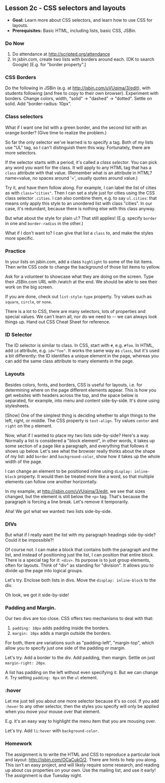 Lesson 2c - CSS selectors and layouts
-------------------------------------

- **Goal:** Learn more about CSS selectors, and learn how to use CSS for layouts.
- **Prerequisites:** Basic HTML, including lists, basic CSS, JSBin.

### Do Now
1. Do attendance at http://scripted.org/attendance
2. In jsbin.com, create two lists with borders around each. (OK to search Google) [E.g. for "border property".]

### CSS Borders

Do the following in JSBin (e.g. at http://jsbin.com/uVUqima/3/edit), with students following (and free to copy to their own browser). Experiment with borders. Change colors, width, "solid" -> "dashed" -> "dotted". Settle on solid. Add "border-radius: 10px".

### Class selectors

What if I want one list with a green border, and the second list with an orange border? (Give time to realize the problem.)

So far the only selector we've learned is to specify a tag. Both of my lists use "UL" tag, so I can't distinguish them this way. Fortunately, there are more selectors.

If the selector starts with a period, it's called a _class selector_. You can pick any word you want for the class. It will apply to any HTML tag that has a `class` attribute with that value. (Remember what is an attribute in HTML? name=value, no spaces around '=', usually quotes around value.)

Try it, and have them follow along. For example, I can label the list of cities as with `class="cities"`. Then I can set a style just for cities using the CSS class selector `.cities`. I can also combine them, e.g. to say `ul.cities`: that means only apply this style to an unordered list with class "cities". In our case, it's redundant, because there is nothing else with this class anyway.

But what about the style for plain `ul`? That still applies! (E.g. specify `border` in one and `border-radius` in the other.)

What if I don't want to? I can give that list a `class` to, and make the styles more specific.



### Practice

In your lists on jsbin.com, add a class `highlight` to some of the list items. Then write CSS code to change the background of those list items to yellow.

Ask for a volunteer to showcase what they are doing on the screen. Type their JSBin.com URL with /watch at the end. We should be able to see their work on the big screen.

If you are done, check out `list-style-type` property. Try values such as `square`, `circle`, or `none`.

There is a lot to CSS, there are many selectors, lots of properties and special values. We can't learn all, nor do we need to -- we can always look things up. Hand out CSS Cheat Sheet for reference.

### ID Selector

The ID selector is similar to class. In CSS, start with `#`, e.g. `#foo`. In HTML, add `id` attribute, e.g. `id="foo"`. It works the same way as `class`, but it's used a bit differently: the ID identifies a unique element in the page, whereas you can add the same class attribute to many elements in the page.

### Layouts

Besides colors, fonts, and borders, CSS is useful for layouts, i.e. for determining where on the page different elements appear. This is how you get websites with headers across the top, and the space below is separated, for example, into menu and content side-by-side. It's done using stylesheets.

[Show] One of the simplest thing is deciding whether to align things to the left, right, or middle. The CSS property is `text-align`. Try values `center` and `right` on the `p` element.

Now, what if I wanted to place my two lists side-by-side? Here's a way. Normally a list is considered a "block element", in other words, it takes up some section of a page like a paragraph, and everything that follows it shows up below. Let's see what the browser really thinks about the shape of my list: add `border` and `background-color`, show how it takes up the whole width of the page.

I can change an element to be positioned inline using `display: inline-block` property. It would then be treated more like a word, so that multiple elements can follow one another horizontally.

In my example, at http://jsbin.com/uVUqima/3/edit, we see that sizes changed, but the element is still below the `<p>` tag. That's because the paragraph is forcing a line break. Let's remove it temporarily.

Aha! We got what we wanted: two lists side-by-side.

### DIVs

But what if I really want the list with my paragraph headings side-by-side? Could it be impossible?!

Of course not. I can make a block that contains both the paragraph and the list, and instead of positioning just the list, I can position that entire block. There is a special tag for it: `<div>`. Its purpose is to just group elements, often for layouts. Think of "div" as standing for "division". It allows you to divide up the page into logical groups.

Let's try. Enclose both lists in divs. Move the `display: inline-block` to the div.

Oh look, we got it side-by-side!


### Padding and Margin.

Our two divs are too close. CSS offers two mechanisms to deal with that:

1. `padding: 10px` adds padding inside the borders.
2. `margin: 10px` adds a margin outside the borders.

For both, there are variations such as "padding-left", "margin-top", which allow you to specify just one side of the padding or margin.

Let's try. Add a border to the div. Add padding, then margin. Settle on just `margin-right: 20px`.

A list has padding on the left without even specifying it. But we can change it. Try setting `padding: 0px` on the `ul` element.

### :hover

Let me just tell you about one more selector because it's so cool. If you add `:hover` to any other selector, then the styles you specify will only be applied when you move your mouse over that element.

E.g. it's an easy way to highlight the menu item that you are mousing over.

Let's try. Add `li:hover` with `background-color`.

### Homework

The assignment is to write the HTML and CSS to reproduce a particular look and layout: http://jsbin.com/OCaCukO/2.
There are hints to help you along. This isn't an easy project, and will likely require some research, and reading
up about css properties on your own. Use the mailing list, and use it early! The assignment is due Tuesday night.


